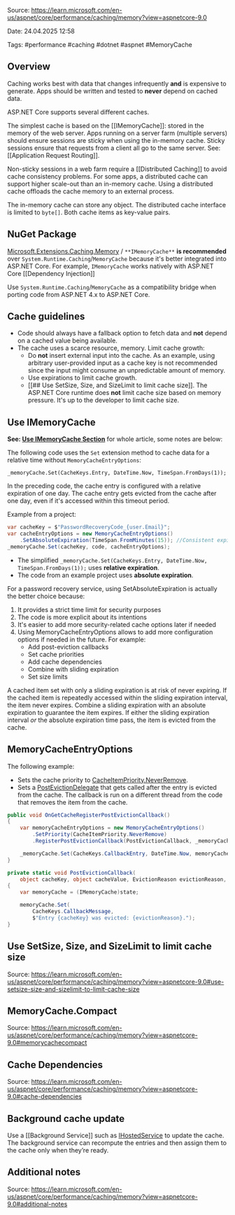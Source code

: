 Source: https://learn.microsoft.com/en-us/aspnet/core/performance/caching/memory?view=aspnetcore-9.0

Date: 24.04.2025 12:58

Tags: #performance #caching #dotnet #aspnet #MemoryCache 

## Overview

Caching works best with data that changes infrequently **and** is expensive to generate.
Apps should be written and tested to **never** depend on cached data.

ASP.NET Core supports several different caches.

The simplest cache is based on the [[IMemoryCache]]: stored in the memory of the web server.
Apps running on a server farm (multiple servers) should ensure sessions are sticky when using the in-memory cache. Sticky sessions ensure that requests from a client all go to the same server. See: [[Application Request Routing]].

Non-sticky sessions in a web farm require a [[Distributed Caching]] to avoid cache consistency problems. For some apps, a distributed cache can support higher scale-out than an in-memory cache. Using a distributed cache offloads the cache memory to an external process.

The in-memory cache can store any object. The distributed cache interface is limited to `byte[]`. Both cache items as key-value pairs.

## NuGet Package
[Microsoft.Extensions.Caching.Memory](https://www.nuget.org/packages/Microsoft.Extensions.Caching.Memory/) / `**IMemoryCache**` **is recommended** over `System.Runtime.Caching`/`MemoryCache` because it's better integrated into ASP.NET Core. For example, `IMemoryCache` works natively with ASP.NET Core [[Dependency Injection]]

Use `System.Runtime.Caching`/`MemoryCache` as a compatibility bridge when porting code from ASP.NET 4.x to ASP.NET Core.

## Cache guidelines
- Code should always have a fallback option to fetch data and **not** depend on a cached value being available.
- The cache uses a scarce resource, memory. Limit cache growth:
    - Do **not** insert external input into the cache. As an example, using arbitrary user-provided input as a cache key is not recommended since the input might consume an unpredictable amount of memory.
    - Use expirations to limit cache growth.
    - [[## Use SetSize, Size, and SizeLimit to limit cache size]]. The ASP.NET Core runtime does **not** limit cache size based on memory pressure. It's up to the developer to limit cache size.

## Use IMemoryCache
**See: [Use IMemoryCache Section](https://learn.microsoft.com/en-us/aspnet/core/performance/caching/memory?view=aspnetcore-9.0#use-imemorycache)** for whole article, some notes are below:

The following code uses the `Set` extension method to cache data for a relative time without `MemoryCacheEntryOptions`:

`_memoryCache.Set(CacheKeys.Entry, DateTime.Now, TimeSpan.FromDays(1));`

In the preceding code, the cache entry is configured with a relative expiration of one day. The cache entry gets evicted from the cache after one day, even if it's accessed within this timeout period.

Example from a project:
```C#
var cacheKey = $"PasswordRecoveryCode_{user.Email}";
var cacheEntryOptions = new MemoryCacheEntryOptions()
	.SetAbsoluteExpiration(TimeSpan.FromMinutes(15)); //Consistent expiration
_memoryCache.Set(cacheKey, code, cacheEntryOptions);
```
- The simplified `_memoryCache.Set(CacheKeys.Entry, DateTime.Now, TimeSpan.FromDays(1));`  uses **relative expiration**.
- The code from an example project uses **absolute expiration**.

For a password recovery service, using SetAbsoluteExpiration is actually the better choice because:
1. It provides a strict time limit for security purposes
2. The code is more explicit about its intentions
3. It's easier to add more security-related cache options later if needed
4. Using MemoryCacheEntryOptions allows to add more configuration options if needed in the future. For example:
	- Add post-eviction callbacks
	- Set cache priorities
	- Add cache dependencies
	- Combine with sliding expiration
	- Set size limits

A cached item set with only a sliding expiration is at risk of never expiring. If the cached item is repeatedly accessed within the sliding expiration interval, the item never expires. 
Combine a sliding expiration with an absolute expiration to guarantee the item expires. If either the sliding expiration interval _or_ the absolute expiration time pass, the item is evicted from the cache.

## MemoryCacheEntryOptions
The following example:
- Sets the cache priority to [CacheItemPriority.NeverRemove](https://learn.microsoft.com/en-us/dotnet/api/microsoft.extensions.caching.memory.cacheitempriority#microsoft-extensions-caching-memory-cacheitempriority-neverremove).
- Sets a [PostEvictionDelegate](https://learn.microsoft.com/en-us/dotnet/api/microsoft.extensions.caching.memory.postevictiondelegate) that gets called after the entry is evicted from the cache. The callback is run on a different thread from the code that removes the item from the cache.
```C#
public void OnGetCacheRegisterPostEvictionCallback()
{
    var memoryCacheEntryOptions = new MemoryCacheEntryOptions()
        .SetPriority(CacheItemPriority.NeverRemove)
        .RegisterPostEvictionCallback(PostEvictionCallback, _memoryCache);

    _memoryCache.Set(CacheKeys.CallbackEntry, DateTime.Now, memoryCacheEntryOptions);
}

private static void PostEvictionCallback(
    object cacheKey, object cacheValue, EvictionReason evictionReason, object state)
{
    var memoryCache = (IMemoryCache)state;

    memoryCache.Set(
        CacheKeys.CallbackMessage,
        $"Entry {cacheKey} was evicted: {evictionReason}.");
}
```
## Use SetSize, Size, and SizeLimit to limit cache size
Source: https://learn.microsoft.com/en-us/aspnet/core/performance/caching/memory?view=aspnetcore-9.0#use-setsize-size-and-sizelimit-to-limit-cache-size

## MemoryCache.Compact
Source: https://learn.microsoft.com/en-us/aspnet/core/performance/caching/memory?view=aspnetcore-9.0#memorycachecompact

## Cache Dependencies
Source: https://learn.microsoft.com/en-us/aspnet/core/performance/caching/memory?view=aspnetcore-9.0#cache-dependencies

## Background cache update
Use a [[Background Service]] such as [IHostedService](https://learn.microsoft.com/en-us/dotnet/api/microsoft.extensions.hosting.ihostedservice) to update the cache. The background service can recompute the entries and then assign them to the cache only when they’re ready.
## Additional notes
Source: https://learn.microsoft.com/en-us/aspnet/core/performance/caching/memory?view=aspnetcore-9.0#additional-notes


